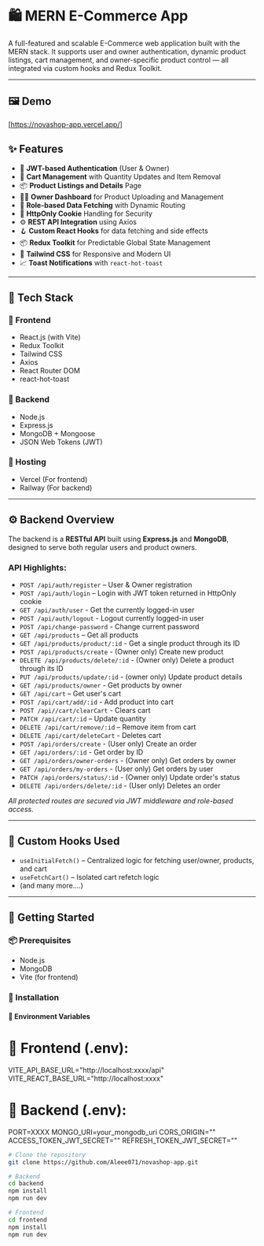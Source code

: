 # 🛍️ MERN E-Commerce App

A full-featured and scalable E-Commerce web application built with the MERN stack. It supports user and owner authentication, dynamic product listings, cart management, and owner-specific product control — all integrated via custom hooks and Redux Toolkit.

---

## 🖼️ Demo

[https://novashop-app.vercel.app/]

## ✨ Features

- 🔐 **JWT-based Authentication** (User & Owner)
- 🛒 **Cart Management** with Quantity Updates and Item Removal
- 📦 **Product Listings and Details** Page
- 🧑‍💼 **Owner Dashboard** for Product Uploading and Management
- 🎯 **Role-based Data Fetching** with Dynamic Routing
- 🍪 **HttpOnly Cookie** Handling for Security
- ⚙️ **REST API Integration** using Axios
- 🪝 **Custom React Hooks** for data fetching and side effects
- 📦 **Redux Toolkit** for Predictable Global State Management
- 💅 **Tailwind CSS** for Responsive and Modern UI
- 📈 **Toast Notifications** with `react-hot-toast`

---

## 🧱 Tech Stack

### 🔹 Frontend
- React.js (with Vite)
- Redux Toolkit
- Tailwind CSS
- Axios
- React Router DOM
- react-hot-toast

### 🔹 Backend
- Node.js
- Express.js
- MongoDB + Mongoose
- JSON Web Tokens (JWT)

### 🔹 Hosting
- Vercel (For frontend)
- Railway (For backend)

---

## ⚙️ Backend Overview

The backend is a **RESTful API** built using **Express.js** and **MongoDB**, designed to serve both regular users and product owners.

### API Highlights:
- `POST /api/auth/register` – User & Owner registration
- `POST /api/auth/login` – Login with JWT token returned in HttpOnly cookie
- `GET /api/auth/user` - Get the currently logged-in user
- `POST /api/auth/logout` - Logout currently logged-in user
- `POST /api/change-password` - Change current password
- `GET /api/products` – Get all products
- `GET /api/products/product/:id` - Get a single product through its ID 
- `POST /api/products/create` - (Owner only) Create new product
- `DELETE /api/products/delete/:id` - (Owner only) Delete a product through its ID
- `PUT /api/products/update/:id` - (owner only) Update product details
- `GET /api/products/owner` - Get products by owner
- `GET /api/cart` – Get user's cart
- `POST /api/cart/add/:id` - Add product into cart
- `POST /api//cart/clearCart` - Clears cart
- `PATCH /api/cart/:id` – Update quantity
- `DELETE /api/cart/remove/:id` – Remove item from cart
- `DELETE /api/cart/deleteCart` - Deletes cart
- `POST /api/orders/create` - (User only) Create an order
- `GET /api/orders/:id` - Get order by ID
- `GET /api/orders/owner-orders` - (Owner only) Get orders by owner
- `GET /api/orders/my-orders` - (User only) Get orders by user
- `PATCH /api/orders/status/:id` - (Owner only) Update order's status
- `DELETE /api/orders/delete/:id` - (User only) Deletes an order

_All protected routes are secured via JWT middleware and role-based access._

---

## 🔁 Custom Hooks Used

- `useInitialFetch()` – Centralized logic for fetching user/owner, products, and cart
- `useFetchCart()` – Isolated cart refetch logic
- (and many more....)

---

## 🚀 Getting Started

### 📦 Prerequisites

- Node.js
- MongoDB
- Vite (for frontend)

### 🔧 Installation

#### 📁 Environment Variables

# 🔧 Frontend (.env):
VITE_API_BASE_URL="http://localhost:xxxx/api"
VITE_REACT_BASE_URL="http://localhost:xxxx"

# 🔧 Backend (.env):
PORT=XXXX
MONGO_URI=your_mongodb_uri
CORS_ORIGIN=""
ACCESS_TOKEN_JWT_SECRET=""
REFRESH_TOKEN_JWT_SECRET=""

```bash
# Clone the repository
git clone https://github.com/Aleee071/novashop-app.git

# Backend
cd backend
npm install
npm run dev

# Frontend
cd frontend
npm install
npm run dev
